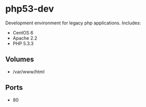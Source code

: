 # php53-dev

Development environment for legacy php applications. Includes:

- CentOS 6
- Apache 2.2
- PHP 5.3.3

## Volumes

- /var/www/html

## Ports

- 80

